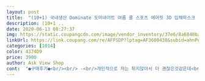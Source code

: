 ```yaml
---
layout: post 
title:  "(10+1) 국내생산 Dominate 도미네이트 여름 쿨 스포츠 에어핏 3D 입체마스크 (핑크), 1개" 
description: (10+1 ..
date: 2020-06-13 08:27:37 
img: https://static.coupangcdn.com/image/vendor_inventory/37e6/8a6840ba73db4f7564032824fbba399735deb180ec8f004f505caba33cc8.jpg 
linkUrl: https://link.coupang.com/re/AFFSDP?lptag=AF3600438&subid=ahnPublicAsk&pageKey=1288170253&itemId=2298682550&vendorItemId=70036497503&traceid=V0-113-01cc51fe63c17e30 
categories: [1014] 
color: 4374D9 
price: 3900 
author: Ask View Shop 
cont:  "●구매후기●<br/><br/> -<br/>개인적으로 저는 튀지않아서 더 괜찮은것같은데<br/>구매하시는데 도움이 되셨음 하는마음에 올려봅니다.<br/><br/>귀도 안 아프고 신축성 있어서 좋아요 :)<br/>그리고 화장품도 잘묻어나오지않구 바로세척해서 건조시키면서<br/>근처약국에서는 긴줄에 구입이너무힘들어서  구입했어요<br/>난리가난요즘 마스크선택은필수죠ㅠ<br/>다른분들은 물빠짐이있으시다는평이있어서 좀망설였는데<br/>다만 식초냄새 비슷한게 나는데 새 제품이라 그럴수있고 헹구면 사라질 정도라 크게 신경쓰이진 않아요<br/>마스크안쪽 습기차는것때문에 볼까지따갑더라구요.<br/><br/>봄이라 검정색보단 핑크가 화사하니 이쁘네요<br/>불편함없었어요.<br/> 코부분에서  턱으로 이어지는 라인이<br/>색깔별로 돌아가면서 쓰고있어요 필터랑 같이써도좋아염^<br/> -^<br/>색상도 이쁘고 황달인 저한테는 그레이색상이 괜찮네요<br/>생각외로마음에들어요^<br/> -^ 배송도빠른편이였구요<br/>어제 배송받고 오늘 종일  착용했는데<br/>이렇게 착용사진을 찍어서까지 후기를 쓰게될줄은 몰랐는데<br/>일특성상 마스크를  오래쓰고 말을해야해서<br/>전 괜찮았어요 ^<br/> -^<br/>지인에게 선물했는데 핑크보고 대박좋아하더라구요^^<br/>착용감도편하고 좋았어요<br/>참고하세요<br/>콧대가 있는 편인데 높이가 꽤 여유있어 화장도 안 묻고 좋을듯 해요 굿굿 쌩얼에 핑크부터 써봤는데 색상도 너무 예뻐요<br/>크기는.<br/>.<br/> 제 얼굴에도 여유가 있다보니 평균보다 작으신 분들은 좀 더 스몰 사이즈를 찾아보시는걸 추천드릴게요 :)<br/>타사제품(제가 구매했던)보다  여유로와서 그런지<br/>타사제품에 좀실망해서 혹시나해서구입해봤는데<br/>핑크 그레이 블랙 세 컬러로 샀는데 각기 비닐에 담아주셔서 감사드립니다 포장도 팩에 담겨와서 위생적이고 좋아요<br/>핑크는 제품사진보단 살짝 그레이감이도는 핑크느낌이예요<br/>핑크마스크는 보기드문데 이쁘네요<br/><br/> -<br/>개인적으로 저는 튀지않아서 더 괜찮은것같은데<br/>구매하시는데 도움이 되셨음 하는마음에 올려봅니다.<br/><br/>귀도 안 아프고 신축성 있어서 좋아요 :)<br/>그리고 화장품도 잘묻어나오지않구 바로세척해서 건조시키면서<br/>근처약국에서는 긴줄에 구입이너무힘들어서  구입했어요<br/>난리가난요즘 마스크선택은필수죠ㅠ<br/>다른분들은 물빠짐이있으시다는평이있어서 좀망설였는데<br/>다만 식초냄새 비슷한게 나는데 새 제품이라 그럴수있고 헹구면 사라질 정도라 크게 신경쓰이진 않아요<br/>마스크안쪽 습기차는것때문에 볼까지따갑더라구요.<br/><br/>봄이라 검정색보단 핑크가 화사하니 이쁘네요<br/>불편함없었어요.<br/> 코부분에서  턱으로 이어지는 라인이<br/>색깔별로 돌아가면서 쓰고있어요 필터랑 같이써도좋아염^<br/> -^<br/>색상도 이쁘고 황달인 저한테는 그레이색상이 괜찮네요<br/>생각외로마음에들어요^<br/> -^ 배송도빠른편이였구요<br/>어제 배송받고 오늘 종일  착용했는데<br/>이렇게 착용사진을 찍어서까지 후기를 쓰게될줄은 몰랐는데<br/>일특성상 마스크를  오래쓰고 말을해야해서<br/>전 괜찮았어요 ^<br/> -^<br/>지인에게 선물했는데 핑크보고 대박좋아하더라구요^^<br/>착용감도편하고 좋았어요<br/>참고하세요<br/>콧대가 있는 편인데 높이가 꽤 여유있어 화장도 안 묻고 좋을듯 해요 굿굿 쌩얼에 핑크부터 써봤는데 색상도 너무 예뻐요<br/>크기는.<br/>.<br/> 제 얼굴에도 여유가 있다보니 평균보다 작으신 분들은 좀 더 스몰 사이즈를 찾아보시는걸 추천드릴게요 :)<br/>타사제품(제가 구매했던)보다  여유로와서 그런지<br/>타사제품에 좀실망해서 혹시나해서구입해봤는데<br/>핑크 그레이 블랙 세 컬러로 샀는데 각기 비닐에 담아주셔서 감사드립니다 포장도 팩에 담겨와서 위생적이고 좋아요<br/>핑크는 제품사진보단 살짝 그레이감이도는 핑크느낌이예요<br/>핑크마스크는 보기드문데 이쁘네요<br/>" 
---
```

